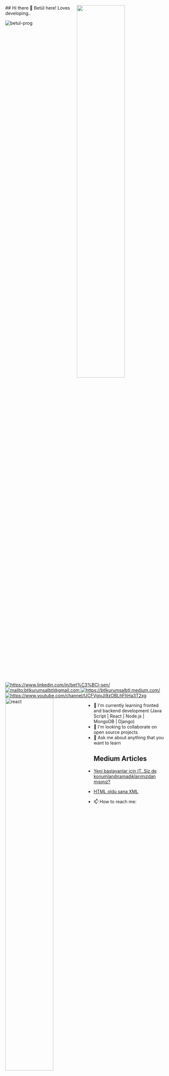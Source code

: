 <img src="https://github-readme-stats.vercel.app/api?username=betul-prog&show_icons=true&theme=tokyonight" align='right' width="55%">
## Hi there 👋 Betül here! Loves developing..

<p align="left"> <img src="https://komarev.com/ghpvc/?username=betul-prog" alt="betul-prog" /> </p>
<a href="https://www.linkedin.com/in/bet%C3%BCl-sen/" target="_blank">
    <img src="https://img.shields.io/badge/%20-linkedin-0072b1" alt="https://www.linkedin.com/in/bet%C3%BCl-sen/">
</a>
<a href="mailto:btlkurumsalbtl" target="_blank">
    <img src="https://img.shields.io/badge/%20-gmail-B23121" alt="mailto:btlkurumsalbtl@gmail.com">
</a>
<a href="https://btlkurumsalbtl.medium.com/" target="_blank">
    <img src="https://img.shields.io/badge/%20-medium-black" alt="https://btlkurumsalbtl.medium.com/">
</a>
<a href="https://www.youtube.com/channel/UCFVgivJi9zOBLhFhHa3T2xg" target="_blank">
    <img src="https://img.shields.io/badge/youtube-%23FF0000.svg?&style=for-the-badge&logo=youtube&logoColor=white" alt="https://www.youtube.com/channel/UCFVgivJi9zOBLhFhHa3T2xg">
</a>
<a>
<img src="https://cdn.freelogovectors.net/wp-content/uploads/2018/12/react_logo.png" align='left' width="55%" alt="react">
</a>    

- 🌱 I'm currently learning fronted and backend development (Java Script | React | Node.js | MongoDB | Django)
- 👯 I'm looking to collaborate on open source projects
- 💬 Ask me about anything that you want to learn
## Medium Articles
- [Yeni başlayanlar için IT..Siz de konumlandıramadıklarımızdan mısınız?](https://btlkurumsalbtl.medium.com/yeni-ba%C5%9Flayanlar-i%C3%A7in-it-sizde-konumland%C4%B1ramad%C4%B1klar%C4%B1m%C4%B1zdan-m%C4%B1s%C4%B1n%C4%B1z-7990b013427b)
- [HTML oldu sana XML](https://btlkurumsalbtl.medium.com/html-oldu-sana-xml-d6d3d2cae617)

- 📫 How to reach me: 
- <a href="https://www.linkedin.com/in/bet%C3%BCl-sen/" target="_blank">
    <img src="https://img.shields.io/badge/%20-linkedin-0072b1" alt="https://www.linkedin.com/in/bet%C3%BCl-sen/">
-..
-->
